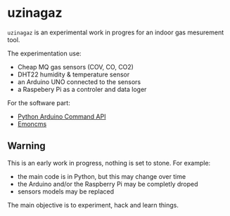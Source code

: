 uzinagaz
========

`uzinagaz` is an experimental work in progres for an indoor gas mesurement tool.

The experimentation use:
- Cheap MQ gas sensors (COV, CO, CO2)
- DHT22 humidity & temperature sensor
- an Arduino UNO connected to the sensors
- a Raspebery Pi as a controler and data loger

For the software part:
- [Python Arduino Command API](https://github.com/thearn/Python-Arduino-Command-API)
- [Emoncms](http://emoncms.org/)


Warning
-------

This is an early work in progress, nothing is set to stone.
For example:
- the main code is in Python, but this may change over time
- the Arduino and/or the Raspberry Pi may be completly droped
- sensors models may be replaced

The main objective is to experiment, hack and learn things.
